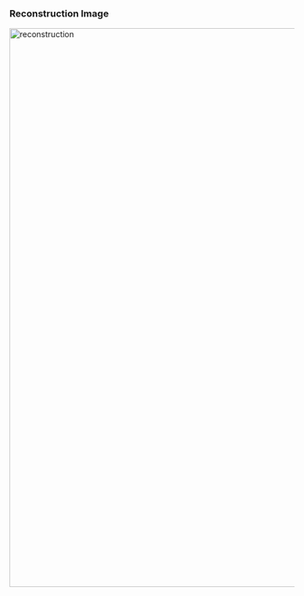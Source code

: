 ### Reconstruction Image
<img width="987" alt="reconstruction" src="https://github.com/user-attachments/assets/3d518a91-7745-4598-8392-52dd0536c66f">
